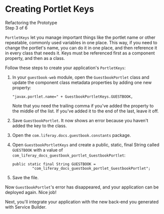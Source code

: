 # Creating Portlet Keys [](id=creating-portlet-keys)

<div class="learn-path-step">
    <p>Refactoring the Prototype<br>Step 3 of 6</p>
</div>

`PortletKeys` let you manage important things like the portlet name or other 
repeatable, commonly used variables in one place. This way, if you need to 
change the portlet's name, you can do it in one place, and then reference it in 
every class that needs it. Keys must be referenced first as a component 
property, and then as a class. 

Follow these steps to create your application's `PortletKeys`:

1.  In your `guestbook-web` module, open the `GuestbookPortlet` class and 
    update the component class metadata properties by adding one new property: 

        "javax.portlet.name=" + GuestbookPortletKeys.GUESTBOOK,

    Note that you need the trailing comma if you've added the property to the
    middle of the list. If you've added it to the end of the last, leave it off. 

2.  Save `GuestbookPortlet`. It now shows an error because you haven't added 
    the key to the class. 

3.  Open the `com.liferay.docs.guestbook.constants` package. 

4.  Open `GuestbookPortletKeys` and create a public, static, final String called
    `GUESTBOOK` with a value of 
    `com_liferay_docs_guestbook_portlet_GuestbookPortlet`: 
 
        public static final String GUESTBOOK =
                 "com_liferay_docs_guestbook_portlet_GuestbookPortlet";

5. Save the file.

Now `GuestbookPortlet`'s error has disappeared, and your application can be
deployed again. Nice job! 

Next, you'll integrate your application with the new back-end you generated with 
Service Builder. 
